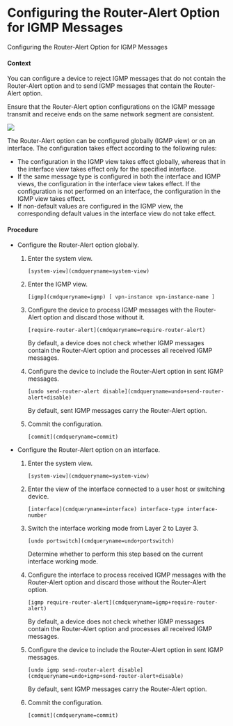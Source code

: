 Configuring the Router-Alert Option for IGMP Messages
=====================================================

Configuring the Router-Alert Option for IGMP Messages

#### Context

You can configure a device to reject IGMP messages that do not contain the Router-Alert option and to send IGMP messages that contain the Router-Alert option.

Ensure that the Router-Alert option configurations on the IGMP message transmit and receive ends on the same network segment are consistent.

![](public_sys-resources/note_3.0-en-us.png) 

The Router-Alert option can be configured globally (IGMP view) or on an interface. The configuration takes effect according to the following rules:

* The configuration in the IGMP view takes effect globally, whereas that in the interface view takes effect only for the specified interface.
* If the same message type is configured in both the interface and IGMP views, the configuration in the interface view takes effect. If the configuration is not performed on an interface, the configuration in the IGMP view takes effect.
* If non-default values are configured in the IGMP view, the corresponding default values in the interface view do not take effect.


#### Procedure

* Configure the Router-Alert option globally.
  1. Enter the system view.
     
     
     ```
     [system-view](cmdqueryname=system-view)
     ```
  2. Enter the IGMP view.
     
     
     ```
     [igmp](cmdqueryname=igmp) [ vpn-instance vpn-instance-name ]
     ```
  3. Configure the device to process IGMP messages with the Router-Alert option and discard those without it.
     
     
     ```
     [require-router-alert](cmdqueryname=require-router-alert)
     ```
     
     By default, a device does not check whether IGMP messages contain the Router-Alert option and processes all received IGMP messages.
  4. Configure the device to include the Router-Alert option in sent IGMP messages.
     
     
     ```
     [undo send-router-alert disable](cmdqueryname=undo+send-router-alert+disable)
     ```
     
     By default, sent IGMP messages carry the Router-Alert option.
  5. Commit the configuration.
     
     
     ```
     [commit](cmdqueryname=commit)
     ```
* Configure the Router-Alert option on an interface.
  1. Enter the system view.
     
     
     ```
     [system-view](cmdqueryname=system-view)
     ```
  2. Enter the view of the interface connected to a user host or switching device.
     
     
     ```
     [interface](cmdqueryname=interface) interface-type interface-number
     ```
  3. Switch the interface working mode from Layer 2 to Layer 3.
     
     
     ```
     [undo portswitch](cmdqueryname=undo+portswitch)
     ```
     
     Determine whether to perform this step based on the current interface working mode.
  4. Configure the interface to process received IGMP messages with the Router-Alert option and discard those without the Router-Alert option.
     
     
     ```
     [igmp require-router-alert](cmdqueryname=igmp+require-router-alert)
     ```
     
     By default, a device does not check whether IGMP messages contain the Router-Alert option and processes all received IGMP messages.
  5. Configure the device to include the Router-Alert option in sent IGMP messages.
     
     
     ```
     [undo igmp send-router-alert disable](cmdqueryname=undo+igmp+send-router-alert+disable)
     ```
     
     By default, sent IGMP messages carry the Router-Alert option.
  6. Commit the configuration.
     
     
     ```
     [commit](cmdqueryname=commit)
     ```